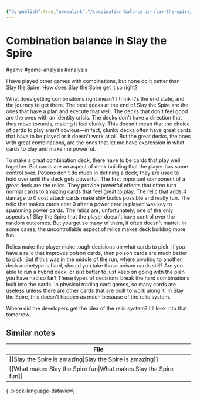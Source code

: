 ```yaml
---
{"dg-publish":true,"permalink":"/combination-balance-in-slay-the-spire/","created":"2024-02-01T22:17:43.061+09:00","updated":"2024-02-01T22:31:05.292+09:00"}
---
```


# Combination balance in Slay the Spire

#game #game-analysis #analysis 

I have played other games with combinations, but none do it better than Slay the Spire. How does Slay the Spire get it so right?

What does getting combinations right mean? I think it's the end state, and the journey to get there. The best decks at the end of Slay the Spire are the ones that have a plan and execute that well. The decks that don't feel good are the ones with an identity crisis. The decks don't have a direction that they move towards, making it feel clunky. This doesn't mean that the choice of cards to play aren't obvious—in fact, clunky decks often have great cards that have to be played or it doesn't work at all. But the great decks, the ones with great combinations, are the ones that let me have expression in what cards to play and make me powerful.

To make a great combination deck, there have to be cards that play well together. But cards are an aspect of deck building that the player has some control over. Potions don't do much in defining a deck; they are used to hold over until the deck gets powerful. The first important component of a great deck are the relics. They provide powerful effects that often turn normal cards to amazing cards that feel great to play. The relic that adds 4 damage to 0 cost attack cards make shiv builds possible and really fun. The relic that makes cards cost 0 after a power card is played was key to spamming power cards. The relics are, unfortunately, one of the only aspects of Slay the Spire that the player doesn't have control over the random outcomes. But you get so many of them, it often doesn't matter. In some cases, the uncontrollable aspect of relics makes deck building more fun.

Relics make the player make tough decisions on what cards to pick. If you have a relic that improves poison cards, then poison cards are much better to pick. But if this was in the middle of the run, where pivoting to another deck archetype is hard, should you take those poison cards still? Are you able to run a hybrid deck, or is it better to just keep on going with the plan you have had so far? These types of decisions break the hard combinations built into the cards. In physical trading card games, so many cards are useless unless there are other cards that are built to work along it. In Slay the Spire, this doesn't happen as much because of the relic system.

Where did the developers get the idea of the relic system? I'll look into that tomorrow.

## Similar notes

| File                                                                |
| ------------------------------------------------------------------- |
| [[Slay the Spire is amazing\|Slay the Spire is amazing]]         |
| [[What makes Slay the Spire fun\|What makes Slay the Spire fun]] |

{ .block-language-dataview}
